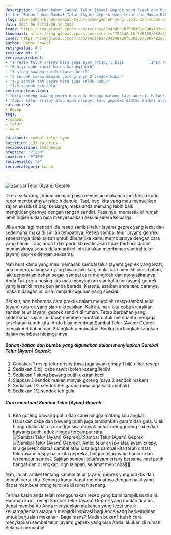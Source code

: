 ```yaml
---
description: "Bahan-bahan Sambal Telur (Ayam) Geprek yang lezat dan Mudah Dibuat"
title: "Bahan-bahan Sambal Telur (Ayam) Geprek yang lezat dan Mudah Dibuat"
slug: 1185-bahan-bahan-sambal-telur-ayam-geprek-yang-lezat-dan-mudah-dibuat
date: 2021-06-24T11:50:19.294Z
image: https://img-global.cpcdn.com/recipes/704348a20f5d8336/680x482cq70/sambal-telur-ayam-geprek-foto-resep-utama.jpg
thumbnail: https://img-global.cpcdn.com/recipes/704348a20f5d8336/680x482cq70/sambal-telur-ayam-geprek-foto-resep-utama.jpg
cover: https://img-global.cpcdn.com/recipes/704348a20f5d8336/680x482cq70/sambal-telur-ayam-geprek-foto-resep-utama.jpg
author: Danny Powell
ratingvalue: 4.7
reviewcount: 8
recipeingredient:
- "1 resep telur crispy bisa juga ayam crispy 1 biji           lihat resep"
- "6 biji cabe rawit boleh kuranglebih"
- "1 siung bawang putih ukuran kecil"
- "3 sendok makan minyak goreng saya 2 sendok makan"
- "1/2 sendok teh garam bisa juga kaldu bubuk"
- "1/2 sendok teh gula"
recipeinstructions:
- "Kita goreng bawang putih dan cabe hingga matang lalu angkat. Haluskan cabe dan bawang putih juga tambahkan garam dan gula. Ulek hingga halus lalu siram dgn sisa minyak untuk menggoreng cabe dan bawang putih, aduk hingga tercampur rata."
- "Ambil telur crispy atau ayam crispy, lalu geprek2 diatas sambal atau bisa juga sambal kita taruh diatas telur/ayam crispy baru kita geprek2, hingga telur/ayam hancur dan tercampur sambal. Sajikan sambal telur/ayam crispy bersama nasi putih hangat dan dilengkapi dgn lalapan, selamat mencoba🙏🥰."
categories:
- Resep
tags:
- sambal
- telur
- ayam

katakunci: sambal telur ayam 
nutrition: 133 calories
recipecuisine: Indonesian
preptime: "PT23M"
cooktime: "PT40M"
recipeyield: "2"
recipecategory: Lunch

---
```



![Sambal Telur (Ayam) Geprek](https://img-global.cpcdn.com/recipes/704348a20f5d8336/680x482cq70/sambal-telur-ayam-geprek-foto-resep-utama.jpg)

Di era  sekarang , kamu memang bisa memesan makanan jadi tanpa kudu repot membuatnya terlebih dahulu. Tapi, bagi kita yang mau menyajikan sajian eksklusif bagi keluarga, maka anda memang lebih baik menghidangkannya dengan tangan sendiri. Pasalnya, memasak di rumah lebih higienis dan bisa menyesuaikan sesuai selera keluarga.

Jika anda lagi mencari ide resep sambal telur (ayam) geprek yang lezat dan sederhana,maka di sinilah tempatnya. Resep sambal telur (ayam) geprek  sebenarnya tidak susah untuk dibuat jika kamu membuatnya dengan cara yang benar. Tapi, anda tidak perlu khawatir akan tidak berhasil dalam memasaknya 
sebab dalam artikel ini kita akan membahas sambal telur (ayam) geprek dengan seksama.  



Nah buat kamu yang mau memasak sambal telur (ayam) geprek yang lezat, ada beberapa langkah yang bisa dilakukan, mulai dari memilih jenis bahan, lalu penentuan bahan segar, sampai cara mengolah dan menyajikannya. Anda Tak perlu pusing jika mau menyiapkan sambal telur (ayam) geprek yang lezat di mana pun anda berada. Karena, asalkan anda  tahu caranya, maka hidangan ini bisa menjadi suguhan yang spesial.

Berikut, ada beberapa cara praktis  dalam mengolah resep sambal telur (ayam) geprek yang siap dikreasikan. Kali ini, mari kita coba kreasikan sambal telur (ayam) geprek sendiri di rumah. Tetap berbahan yang sederhana, sajian ini dapat memberi manfaat untuk membantu menjaga kesehatan tubuh kita. Anda bisa membuat Sambal Telur (Ayam) Geprek memakai 6 bahan dan 2 langkah pembuatan. Berikut ini langkah-langkah dalam membuat hidangannya.

<!--inarticleads1-->

##### Bahan-bahan dan bumbu yang digunakan dalam menyiapkan Sambal Telur (Ayam) Geprek:

1. Gunakan 1 resep telur crispy (bisa juga ayam crispy 1 biji)           (lihat resep)
1. Sediakan 6 biji cabe rawit (boleh kurang/lebih)
1. Sediakan 1 siung bawang putih ukuran kecil
1. Siapkan 3 sendok makan minyak goreng (saya 2 sendok makan)
1. Sediakan 1/2 sendok teh garam (bisa juga kaldu bubuk)
1. Sediakan 1/2 sendok teh gula




<!--inarticleads2-->

##### Cara membuat Sambal Telur (Ayam) Geprek:

1. Kita goreng bawang putih dan cabe hingga matang lalu angkat. Haluskan cabe dan bawang putih juga tambahkan garam dan gula. Ulek hingga halus lalu siram dgn sisa minyak untuk menggoreng cabe dan bawang putih, aduk hingga tercampur rata.
<img src="https://img-global.cpcdn.com/steps/fcd75791f29ed61a/160x128cq70/sambal-telur-ayam-geprek-langkah-memasak-1-foto.jpg" alt="Sambal Telur (Ayam) Geprek"><img src="https://img-global.cpcdn.com/steps/e89d69a858434806/160x128cq70/sambal-telur-ayam-geprek-langkah-memasak-1-foto.jpg" alt="Sambal Telur (Ayam) Geprek"><img src="https://img-global.cpcdn.com/steps/780c2224c6761b52/160x128cq70/sambal-telur-ayam-geprek-langkah-memasak-1-foto.jpg" alt="Sambal Telur (Ayam) Geprek">1. Ambil telur crispy atau ayam crispy, lalu geprek2 diatas sambal atau bisa juga sambal kita taruh diatas telur/ayam crispy baru kita geprek2, hingga telur/ayam hancur dan tercampur sambal. Sajikan sambal telur/ayam crispy bersama nasi putih hangat dan dilengkapi dgn lalapan, selamat mencoba🙏🥰.




Nah, itulah artikel tentang  sambal telur (ayam) geprek  yang praktis dan mudah versi kita. Semoga kamu dapat membuatnya dengan hasil yang dapat membuat oreng tercinta di rumah senang. 

Terima kasih anda telah menggunakan resep yang kami tampilkan di sini. Harapan kami, resep  Sambal Telur (Ayam) Geprek yang mudah di atas dapat membantu Anda menyiapkan makanan yang lezat untuk keluarga/teman ataupun menjadi inspirasi bagi Anda yang berkeinginan untuk berjualan makanan. Bagaimana? Mudah bukan? Itulah cara menyiapkan sambal telur (ayam) geprek yang bisa Anda lakukan di rumah. Selamat mencoba!

